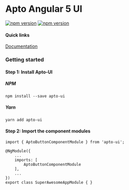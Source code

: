 # Apto Angular 5 UI
[![npm version](https://img.shields.io/npm/v/apto-ui.svg)](https://img.shields.io/npm/v/apto-ui.svg)
[![npm version](https://img.shields.io/npm/dt/apto-ui.svg)](https://img.shields.io/npm/dt/apto-ui.svg)

#### Quick links
[Documentation](https://aptotude.github.io/apto-ui)
### Getting started

#### Step 1: Install Apto-UI
##### NPM
```
npm install --save apto-ui
```
##### Yarn
```
yarn add apto-ui
```

#### Step 2: Import the component modules
```
import { AptoButtonComponentModule } from 'apto-ui';

@NgModule({
    ...
    imports: [
        AptoButtonComponentModule
    ],
    ...
})
export class SuperAwesomeAppModule { }
```
